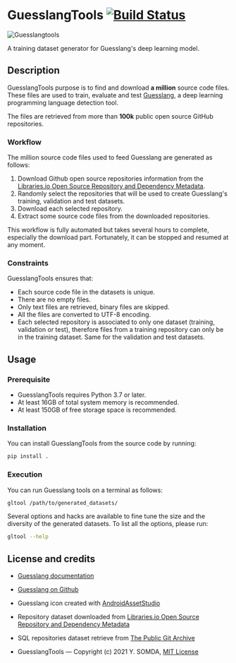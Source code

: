 # GuesslangTools [![Build Status](https://github.com/yoeo/guesslangtools/actions/workflows/python-package.yml/badge.svg)](https://github.com/yoeo/guesslangtools/actions)

![Guesslangtools](guesslangtools/data/guesslangtools.png)

A training dataset generator for Guesslang's deep learning model.

## Description

GuesslangTools purpose is to find and download **a million** source code files.
These files are used to train, evaluate and test
[Guesslang](https://github.com/yoeo/guesslang),
a deep learning programming language detection tool.

The files are retrieved from more than **100k** public open source
GitHub repositories.

### Workflow

The million source code files used to feed Guesslang are generated as follows:

1. Download Github open source repositories information from the
[Libraries.io Open Source Repository and Dependency Metadata](https://zenodo.org/record/3626071/files/libraries-1.6.0-2020-01-12.tar.gz?download=1).
2. Randomly select the repositories that will be used to create
  Guesslang's training, validation and test datasets.
3. Download each selected repository.
4. Extract some source code files from the downloaded repositories.

This workflow is fully automated but takes several hours to complete,
especially the download part.
Fortunately, it can be stopped and resumed at any moment.

### Constraints

GuesslangTools ensures that:

* Each source code file in the datasets is unique.
* There are no empty files.
* Only text files are retrieved, binary files are skipped.
* All the files are converted to UTF-8 encoding.
* Each selected repository is associated to only one dataset
  (training, validation or test),
  therefore files from a training repository can only be in
  the training dataset. Same for the validation and test datasets.

## Usage

### Prerequisite

* GuesslangTools requires Python 3.7 or later.
* At least 16GB of total system memory is recommended.
* At least 150GB of free storage space is recommended.

### Installation

You can install GuesslangTools from the source code by running:

```bash
pip install .
```

### Execution

You can run Guesslang tools on a terminal as follows:

```bash
gltool /path/to/generated_datasets/
```

Several options and hacks are available to fine tune the size and
the diversity of the generated datasets. To list all the options, please run:

```bash
gltool --help
```

## License and credits

* [Guesslang documentation](https://guesslang.readthedocs.io/en/latest/)

* [Guesslang on Github](https://github.com/yoeo/guesslang)

* Guesslang icon created with
  [AndroidAssetStudio](https://github.com/romannurik/AndroidAssetStudio)

* Repository dataset downloaded from
  [Libraries.io Open Source Repository and Dependency Metadata](https://zenodo.org/record/1196312/files/Libraries.io-open-data-1.2.0.tar.gz)

* SQL repositories dataset retrieve from [The Public Git Archive](https://github.com/src-d/datasets/tree/master/PublicGitArchive)

* GuesslangTools — Copyright (c) 2021 Y. SOMDA, [MIT License](LICENSE)
